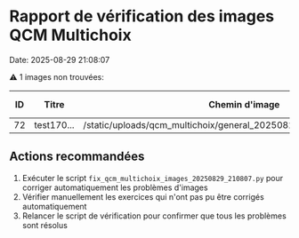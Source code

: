 # Rapport de vérification des images QCM Multichoix

Date: 2025-08-29 21:08:07

⚠️ 1 images non trouvées:

| ID | Titre | Chemin d'image | Source | Existe localement | Existe en production |
|----|--------------------|---------------|--------|-------------------|---------------------|
| 72 | test170... | /static/uploads/qcm_multichoix/general_20250829_205036_dc120bcd.png | image_path | ❌ | ❌ |

## Actions recommandées

1. Exécuter le script `fix_qcm_multichoix_images_20250829_210807.py` pour corriger automatiquement les problèmes d'images
2. Vérifier manuellement les exercices qui n'ont pas pu être corrigés automatiquement
3. Relancer le script de vérification pour confirmer que tous les problèmes sont résolus
